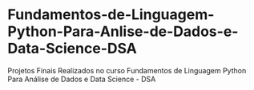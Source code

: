 # Fundamentos-de-Linguagem-Python-Para-Anlise-de-Dados-e-Data-Science-DSA
Projetos Finais Realizados no curso Fundamentos de Linguagem Python Para Análise de Dados e Data Science - DSA

